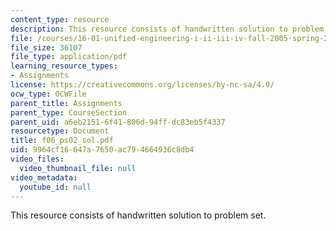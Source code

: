 ```yaml
---
content_type: resource
description: This resource consists of handwritten solution to problem set.
file: /courses/16-01-unified-engineering-i-ii-iii-iv-fall-2005-spring-2006/9964cf16647a7650ac794664936c8db4_f06_ps02_sol.pdf
file_size: 36107
file_type: application/pdf
learning_resource_types:
- Assignments
license: https://creativecommons.org/licenses/by-nc-sa/4.0/
ocw_type: OCWFile
parent_title: Assignments
parent_type: CourseSection
parent_uid: a6eb2151-6f41-806d-94ff-dc83eb5f4337
resourcetype: Document
title: f06_ps02_sol.pdf
uid: 9964cf16-647a-7650-ac79-4664936c8db4
video_files:
  video_thumbnail_file: null
video_metadata:
  youtube_id: null
---
```

This resource consists of handwritten solution to problem set.